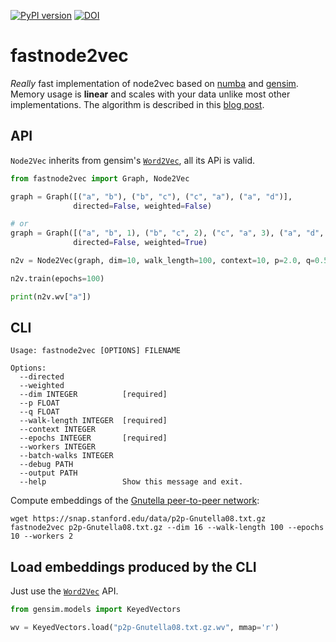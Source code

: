 [![PyPI
version](https://badge.fury.io/py/fastnode2vec.svg)](https://badge.fury.io/py/fastnode2vec)
[![DOI](https://zenodo.org/badge/257390910.svg)](https://zenodo.org/badge/latestdoi/257390910)


# fastnode2vec

*Really* fast implementation of node2vec based on [numba](https://numba.pydata.org/) and [gensim](https://radimrehurek.com/gensim/). Memory usage is **linear** and scales with your data unlike most other implementations. The algorithm is described in this [blog post](https://louisabraham.github.io/articles/node2vec-sampling.html).

## API

`Node2Vec` inherits from gensim's [`Word2Vec`](https://radimrehurek.com/gensim/models/word2vec.html), all its APi is valid.

```python
from fastnode2vec import Graph, Node2Vec

graph = Graph([("a", "b"), ("b", "c"), ("c", "a"), ("a", "d")],
              directed=False, weighted=False)

# or
graph = Graph([("a", "b", 1), ("b", "c", 2), ("c", "a", 3), ("a", "d", 4)],
              directed=False, weighted=True)

n2v = Node2Vec(graph, dim=10, walk_length=100, context=10, p=2.0, q=0.5, workers=2)

n2v.train(epochs=100)

print(n2v.wv["a"])
```

## CLI


```
Usage: fastnode2vec [OPTIONS] FILENAME

Options:
  --directed
  --weighted
  --dim INTEGER          [required]
  --p FLOAT
  --q FLOAT
  --walk-length INTEGER  [required]
  --context INTEGER
  --epochs INTEGER       [required]
  --workers INTEGER
  --batch-walks INTEGER
  --debug PATH
  --output PATH
  --help                 Show this message and exit.

```


Compute embeddings of the [Gnutella peer-to-peer network](https://snap.stanford.edu/data/p2p-Gnutella08.html):

```
wget https://snap.stanford.edu/data/p2p-Gnutella08.txt.gz
fastnode2vec p2p-Gnutella08.txt.gz --dim 16 --walk-length 100 --epochs 10 --workers 2
```

## Load embeddings produced by the CLI

Just use the [`Word2Vec`](https://radimrehurek.com/gensim/models/word2vec.html) API.

```python
from gensim.models import KeyedVectors

wv = KeyedVectors.load("p2p-Gnutella08.txt.gz.wv", mmap='r')
```
